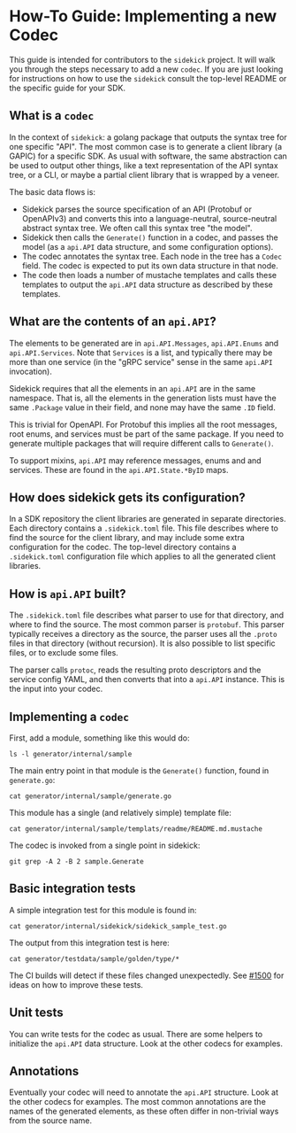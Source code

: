 # How-To Guide: Implementing a new Codec

This guide is intended for contributors to the `sidekick` project. It will
walk you through the steps necessary to add a new `codec`. If you are just
looking for instructions on how to use the `sidekick` consult the top-level
README or the specific guide for your SDK.

## What is a `codec`

In the context of `sidekick`: a golang package that outputs the syntax tree for
one specific "API". The most common case is to generate a client library (a
GAPIC) for a specific SDK. As usual with software, the same abstraction can be
used to output other things, like a text representation of the API syntax tree,
or a CLI, or maybe a partial client library that is wrapped by a veneer.

The basic data flows is:

- Sidekick parses the source specification of an API (Protobuf or OpenAPIv3) and
  converts this into a language-neutral, source-neutral abstract syntax tree. We
  often call this syntax tree "the model".
- Sidekick then calls the `Generate()` function in a codec, and passes the
  model (as a `api.API` data structure, and some configuration options).
- The codec annotates the syntax tree. Each node in the tree has a `Codec`
  field. The codec is expected to put its own data structure in that node.
- The code then loads a number of mustache templates and calls these templates
  to output the `api.API` data structure as described by these templates.

## What are the contents of an `api.API`?

The elements to be generated are in `api.API.Messages`, `api.API.Enums` and
`api.API.Services`. Note that `Services` is a list, and typically there may be
more than one service (in the "gRPC service" sense in the same `api.API`
invocation).

Sidekick requires that all the elements in an `api.API` are in the same
namespace. That is, all the elements in the generation lists must have the same
`.Package` value in their field, and none may have the same `.ID` field.

This is trivial for OpenAPI. For Protobuf this implies all the root messages,
root enums, and services must be part of the same package. If you need to
generate multiple packages that will require different calls to `Generate()`.

To support mixins, `api.API` may reference messages, enums and and services.
These are found in the `api.API.State.*ByID` maps.

## How does sidekick gets its configuration?

In a SDK repository the client libraries are generated in separate directories.
Each directory contains a `.sidekick.toml` file. This file describes where to
find the source for the client library, and may include some extra configuration
for the codec. The top-level directory contains a `.sidekick.toml` configuration
file which applies to all the generated client libraries.

## How is `api.API` built?

The `.sidekick.toml` file describes what parser to use for that directory, and
where to find the source. The most common parser is `protobuf`. This parser
typically receives a directory as the source, the parser uses all the `.proto`
files in that directory (without recursion). It is also possible to list
specific files, or to exclude some files.

The parser calls `protoc`, reads the resulting proto descriptors and the service
config YAML, and then converts that into a `api.API` instance. This is the input
into your codec.

## Implementing a `codec`

First, add a module, something like this would do:

```shell
ls -l generator/internal/sample
```

The main entry point in that module is the `Generate()` function, found in
`generate.go`:

```shell
cat generator/internal/sample/generate.go
```

This module has a single (and relatively simple) template file:

```shell
cat generator/internal/sample/templats/readme/README.md.mustache
```

The codec is invoked from a single point in sidekick:

```shell
git grep -A 2 -B 2 sample.Generate
```

## Basic integration tests

A simple integration test for this module is found in:

```shell
cat generator/internal/sidekick/sidekick_sample_test.go
```

The output from this integration test is here:

```shell
cat generator/testdata/sample/golden/type/*
```

The CI builds will detect if these files changed unexpectedly. See [#1500] for
ideas on how to improve these tests.

## Unit tests

You can write tests for the codec as usual. There are some helpers to initialize
the `api.API` data structure. Look at the other codecs for examples.

## Annotations

Eventually your codec will need to annotate the `api.API` structure. Look at the
other codecs for examples. The most common annotations are the names of the
generated elements, as these often differ in non-trivial ways from the source
name.

[#1500]: https://github.com/googleapis/google-cloud-rust/issues/1500
